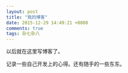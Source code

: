 ```yaml
---
layout: post
title: "我的博客"
date: 2015-12-29 14:49:21 +0800
comments: true
tags: 杂七杂八
---
```

以后就在这里写博客了。

记录一些自己开发上的心得。还有随手的一些东东。